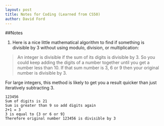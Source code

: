 ```yaml
---
layout: post
title: Notes for Coding (Learned from CS50)
author: David Ford
---
```


##Notes

1. Here is a nice little mathematical algorithm to find if something is divisible by 3 without using modulo, division, or multiplication:

>An integer is divisible if the sum of its digits is divisible by 3. So you could keep adding the digits of a number together until you get a number less than 10. If that sum number is 3, 6 or 9 then your original number is divisible by 3.

For large integers, this method is likely to get you a result quicker than just iteratively subtracting 3.

~~~~
123456
Sum of digits is 21
Sum is greater than 9 so add digits again
2+1 = 3
3 is equal to {3 or 6 or 9}
Therefore original number 123456 is divisible by 3
~~~~
